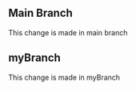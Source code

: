 ## Main Branch
   This change is made in main branch

## myBranch
   This change is made in myBranch
   
